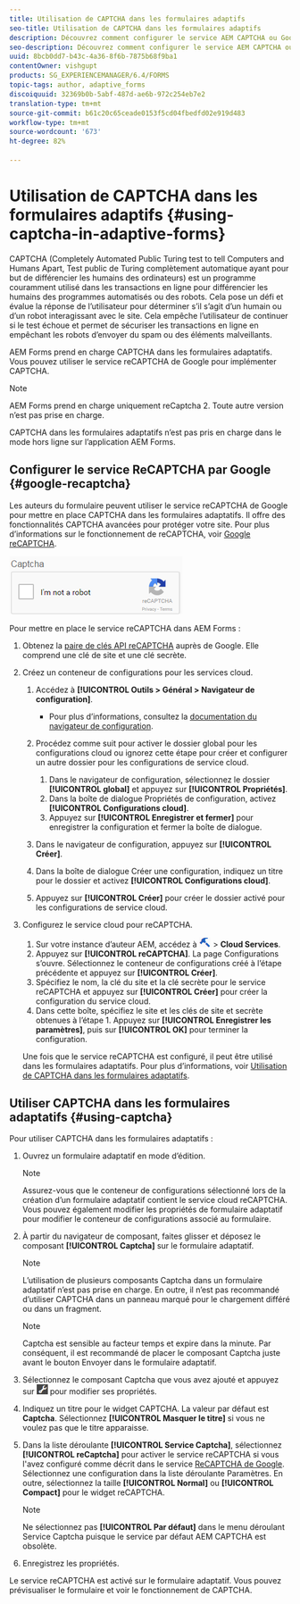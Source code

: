 ```yaml
---
title: Utilisation de CAPTCHA dans les formulaires adaptifs
seo-title: Utilisation de CAPTCHA dans les formulaires adaptifs
description: Découvrez comment configurer le service AEM CAPTCHA ou Google reCAPTCHA dans les formulaires adaptatifs.
seo-description: Découvrez comment configurer le service AEM CAPTCHA ou Google reCAPTCHA dans les formulaires adaptatifs.
uuid: 8bcb0dd7-b43c-4a36-8f6b-7875b68f9ba1
contentOwner: vishgupt
products: SG_EXPERIENCEMANAGER/6.4/FORMS
topic-tags: author, adaptive_forms
discoiquuid: 32369b0b-5abf-487d-ae6b-972c254eb7e2
translation-type: tm+mt
source-git-commit: b61c20c65ceade0153f5cd04fbedfd02e919d483
workflow-type: tm+mt
source-wordcount: '673'
ht-degree: 82%

---
```



# Utilisation de CAPTCHA dans les formulaires adaptifs {#using-captcha-in-adaptive-forms}

CAPTCHA (Completely Automated Public Turing test to tell Computers and Humans Apart, Test public de Turing complètement automatique ayant pour but de différencier les humains des ordinateurs) est un programme couramment utilisé dans les transactions en ligne pour différencier les humains des programmes automatisés ou des robots. Cela pose un défi et évalue la réponse de l’utilisateur pour déterminer s’il s’agit d’un humain ou d’un robot interagissant avec le site. Cela empêche l’utilisateur de continuer si le test échoue et permet de sécuriser les transactions en ligne en empêchant les robots d’envoyer du spam ou des éléments malveillants.

AEM Forms prend en charge CAPTCHA dans les formulaires adaptatifs. Vous pouvez utiliser le service reCAPTCHA de Google pour implémenter CAPTCHA.

>[!NOTE]
>
>AEM Forms prend en charge uniquement reCaptcha 2. Toute autre version n’est pas prise en charge.
>
>CAPTCHA dans les formulaires adaptatifs n’est pas pris en charge dans le mode hors ligne sur l’application AEM Forms.

## Configurer le service ReCAPTCHA par Google  {#google-recaptcha}

Les auteurs du formulaire peuvent utiliser le service reCAPTCHA de Google pour mettre en place CAPTCHA dans les formulaires adaptatifs. Il offre des fonctionnalités CAPTCHA avancées pour protéger votre site. Pour plus d’informations sur le fonctionnement de reCAPTCHA, voir [Google reCAPTCHA](https://developers.google.com/recaptcha/).

![recaptcha](assets/recaptcha.png)

Pour mettre en place le service reCAPTCHA dans AEM Forms :

1. Obtenez la [paire de clés API reCAPTCHA](https://www.google.com/recaptcha/admin) auprès de Google. Elle comprend une clé de site et une clé secrète.
1. Créez un conteneur de configurations pour les services cloud.

   1. Accédez à **[!UICONTROL Outils > Général > Navigateur de configuration]**.
      * Pour plus d’informations, consultez la [documentation du navigateur de configuration](/help/sites-administering/configurations.md).
   1. Procédez comme suit pour activer le dossier global pour les configurations cloud ou ignorez cette étape pour créer et configurer un autre dossier pour les configurations de service cloud.

      1. Dans le navigateur de configuration, sélectionnez le dossier **[!UICONTROL global]** et appuyez sur **[!UICONTROL Propriétés]**.
      1. Dans la boîte de dialogue Propriétés de configuration, activez **[!UICONTROL Configurations cloud]**.
      1. Appuyez sur **[!UICONTROL Enregistrer et fermer]** pour enregistrer la configuration et fermer la boîte de dialogue.
   1. Dans le navigateur de configuration, appuyez sur **[!UICONTROL Créer]**.
   1. Dans la boîte de dialogue Créer une configuration, indiquez un titre pour le dossier et activez **[!UICONTROL Configurations cloud]**.
   1. Appuyez sur **[!UICONTROL Créer]** pour créer le dossier activé pour les configurations de service cloud.


1. Configurez le service cloud pour reCAPTCHA.

   1. Sur votre instance d’auteur AEM, accédez à ![outils](assets/tools.png) > **Cloud Services**.
   1. Appuyez sur **[!UICONTROL reCAPTCHA]**. La page Configurations s’ouvre. Sélectionnez le conteneur de configurations créé à l’étape précédente et appuyez sur **[!UICONTROL Créer]**.
   1. Spécifiez le nom, la clé du site et la clé secrète pour le service reCAPTCHA et appuyez sur **[!UICONTROL Créer]** pour créer la configuration du service cloud.
   1. Dans cette boîte, spécifiez le site et les clés de site et secrète obtenues à l’étape 1. Appuyez sur **[!UICONTROL Enregistrer les paramètres]**, puis sur **[!UICONTROL OK]** pour terminer la configuration.

   Une fois que le service reCAPTCHA est configuré, il peut être utilisé dans les formulaires adaptatifs. Pour plus d’informations, voir [Utilisation de CAPTCHA dans les formulaires adaptatifs](#using-captcha).

## Utiliser CAPTCHA dans les formulaires adaptatifs  {#using-captcha}

Pour utiliser CAPTCHA dans les formulaires adaptatifs :

1. Ouvrez un formulaire adaptatif en mode d’édition.

   >[!NOTE]
   >
   >Assurez-vous que le conteneur de configurations sélectionné lors de la création d’un formulaire adaptatif contient le service cloud reCAPTCHA. Vous pouvez également modifier les propriétés de formulaire adaptatif pour modifier le conteneur de configurations associé au formulaire.

1. À partir du navigateur de composant, faites glisser et déposez le composant **[!UICONTROL Captcha]** sur le formulaire adaptatif.

   >[!NOTE]
   >
   >L’utilisation de plusieurs composants Captcha dans un formulaire adaptatif n’est pas prise en charge. En outre, il n’est pas recommandé d’utiliser CAPTCHA dans un panneau marqué pour le chargement différé ou dans un fragment.

   >[!NOTE]
   >
   >Captcha est sensible au facteur temps et expire dans la minute. Par conséquent, il est recommandé de placer le composant Captcha juste avant le bouton Envoyer dans le formulaire adaptatif.

1. Sélectionnez le composant Captcha que vous avez ajouté et appuyez sur ![cmppr](assets/cmppr.png) pour modifier ses propriétés.
1. Indiquez un titre pour le widget CAPTCHA. La valeur par défaut est **Captcha**. Sélectionnez **[!UICONTROL Masquer le titre]** si vous ne voulez pas que le titre apparaisse.
1. Dans la liste déroulante **[!UICONTROL Service Captcha]**, sélectionnez **[!UICONTROL reCaptcha]** pour activer le service reCAPTCHA si vous l&#39;avez configuré comme décrit dans le service [ReCAPTCHA de Google](#google-recaptcha). Sélectionnez une configuration dans la liste déroulante Paramètres. En outre, sélectionnez la taille **[!UICONTROL Normal]** ou **[!UICONTROL Compact]** pour le widget reCAPTCHA.

   >[!NOTE]
   >
   >Ne sélectionnez pas **[!UICONTROL Par défaut]** dans le menu déroulant Service Captcha puisque le service par défaut AEM CAPTCHA est obsolète.

1. Enregistrez les propriétés.

Le service reCAPTCHA est activé sur le formulaire adaptatif. Vous pouvez prévisualiser le formulaire et voir le fonctionnement de CAPTCHA.
